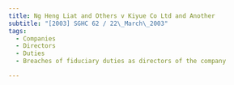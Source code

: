 ```yaml
---
title: Ng Heng Liat and Others v Kiyue Co Ltd and Another
subtitle: "[2003] SGHC 62 / 22\_March\_2003"
tags:
  - Companies
  - Directors
  - Duties
  - Breaches of fiduciary duties as directors of the company

---
```



